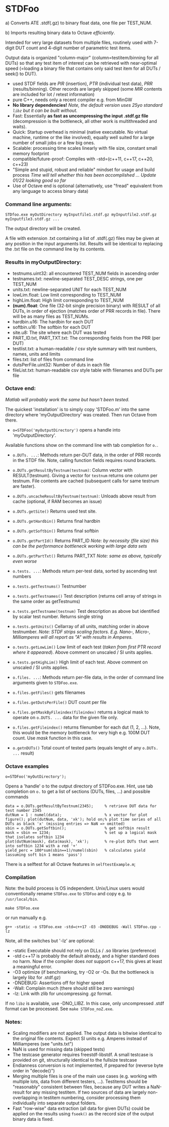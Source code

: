 # STDFoo
a) Converts ATE .stdf(.gz) to binary float data, one file per TEST_NUM.

b) Imports resulting binary data to Octave _efficiently_.

Intended for very large datasets from multiple files, routinely used with 7-digit DUT count and 4-digit number of parametric test items.

Output data is organized "column-major" (column=testitem/binning for all DUTs) so that any test item of interest can be retrieved with near-optimal speed (=loading a binary file that contains only said test item for all DUTs / seek() to DUT).

* used STDF fields are *PIR* (insertion), *PTR* (individual test data), *PRR* (results/binning). Other records are largely skipped (some *MIR* contents are included for lot / retest information)
* pure C++, needs only a recent compiler e.g. from MinGW
* **No library dependencies!** _Note, the default version uses 25yo standard `libz` but it can be built without._
* Fast: Essentially **as fast as uncompressing the input .stdf.gz file** (decompression is the bottleneck, all other work is multithreaded and waits).
* Quick: Startup overhead is minimal (native executable. No virtual machine, runtime or the like involved), equally well suited for a large number of small jobs or a few big ones. 
* Scalable: processing time scales linearly with file size, constant small memory footprint
* compatible/future-proof: Compiles with -std=(c++11, c++17, c++20, c++23)
* "Simple and stupid, robust and reliable" mindset for usage and build process 
_Time will tell whether this has been accomplished ... Update 01/22 looking good so far_ 
* Use of Octave end is optional (alternatively, use "fread" equivalent from any language to access binary data)

### Command line arguments: 
```
STDfoo.exe myOutDirectory myInputfile1.stdf.gz myInputfile2.stdf.gz myInputfile3.stdf.gz ... 
```	
The output directory will be created.

A file with extension .txt containing a list of .stdf(.gz) files may be given at any position in the input arguments list. Results will be identical to replacing the .txt file on the command line by its contents.

### Results in myOutputDirectory:
* testnums.uint32: all encountered TEST_NUM fields in ascending order
* testnames.txt: newline-separated TEST_DESC strings, one per TEST_NUM
* units.txt: newline-separated UNIT for each TEST_NUM
* lowLim.float: Low limit corresponding to TEST_NUM 
* highLim.float: High limit corresponding to TEST_NUM
* **(num).float**: One file (32-bit single precision binary) with RESULT of all DUTs, in order of ejection (matches order of PRR records in file). There will be as many files as TEST_NUMs.
* hardbin.u16: The hardbin for each DUT
* softbin.u16: The softbin for each DUT
* site.u8: The site where each DUT was tested
* PART_ID.txt, PART_TXT.txt: The corresponding fields from the PRR (per DUT)
* testlist.txt: a human-readable / csv style summary with test numbers, names, units and limits
* files.txt: list of files from command line
* dutsPerFile.uint32: Number of duts in each file
* fileList.txt: human-readable csv style table with filenames and DUTs per file

### Octave end:
_Matlab will probably work the same but hasn't been tested._

The quickest 'installation' is to simply copy 'STDFoo.m' into the same directory where 'myOutputDirectory' was created. Then run Octave from there.
* `o=STDFoo('myOutputDirectory')` opens a handle into 'myOutputDirectory'. 

Available functions show on the command line with tab completion for `o.`.

* `o.DUTs. ...`: Methods return per-DUT data, in the order of PRR records in the STDF file. Note, calling function fields requires round brackets.
* `o.DUTs.getResultByTestnum(testnum)`: Column vector with RESULT(testnum). Giving a vector for `testnum` returns one column per testnum. File contents are cached (subsequent calls for same testnum are faster).
* `o.DUTs.uncacheResultByTestnum(testnum)`: Unloads above result from cache (optional, if RAM becomes an issue)
* `o.DUTs.getSite()` Returns used test site.
* `o.DUTs.getHardbin()` Returns final hardbin
* `o.DUTs.getSoftbin()` Returns final softbin
* `o.DUTs.getPartId()` Returns PART_ID _Note: by necessity (file size) this can be the performance bottleneck working with large data sets_
* `o.DUTs.getPartTxt()` Returns PART_TXT _Note: same as above, typically even worse_

* `o.tests. ...`: Methods return per-test data, sorted by ascending test numbers
* `o.tests.getTestnums()` Testnumber
* `o.tests.getTestnames()` Test description (returns cell array of strings in the same order as getTestnums)
* `o.tests.getTestname(testnum)` Test description as above but identified by scalar test number. Returns single string
* `o.tests.getUnits()` Cellarray of all units, matching order in above testnumber. _Note: STDF strips scaling factors. E.g. Nano-, Micro-, Milliamperes will all report as "A" with results in Amperes._
* `o.tests.getLowLim()` Low limit of each test (*taken from first PTR record where it appeared*). Above comment on unscaled / SI units applies.
* `o.tests.getHighLim()` High limit of each test.  Above comment on unscaled / SI units applies.

* `o.files. ...`: Methods return per-file data, in the order of command line arguments given to `STDFoo.exe`.
* `o.files.getFiles()` gets filenames
* `o.files.getDutsPerFile()` DUT count per file
* `o.files.getMaskByFileindex(fileindex)` returns a logical mask to operate on `o.DUTS. ...` data for the given file only.
* `o.files.getFileindex()` returns filenumber for each dut (1, 2, ...). Note, this would be the memory bottleneck for very high e.g. 100M DUT count. Use _mask_ function in this case.
* `o.getnDUTs()` Total count of tested parts (equals lenght of any `o.DUTs. ...` result)

### Octave examples
```
o=STDFoo('myOutDirectory');
```
Opens a 'handle' o to the output directory of STDFoo.exe. Hint, use tab completion on `o.` to get a list of sections (DUTs, files, ...) and possible commands
```
data = o.DUTs.getResultByTestnum(2345);     % retrieve DUT data for test number 2345
dutNum = 1 : numel(data);                   % x vector for plot
figure(); plot(dutNum, data, 'xk'); hold on;% plot time series of all DUTs as black 'x' (missing entries => NaN => omitted)
sbin = o.DUTs.getSoftbin();                 % get softbin result
mask = sbin == 1234;                        % set up a logical mask that isolates softbin 1234
plot(dutNum(mask), data(mask), 'xk');       % re-plot DUTs that went into softbin 1234 with a red '+'
yield_perc = 100*sum(sbin==1)/numel(sbin)   % calculates yield (assuming soft bin 1 means 'pass')
```

There is a selftest for all Octave features in `selftestExample.m`;

### Compilation
Note: the build process is OS independent. Unix/Linux users would conventionally rename `STDFoo.exe` to `STDFoo` and copy e.g. to `/usr/local/bin`.
```
make STDFoo.exe
```
or run manually e.g.
```
g++ -static -o STDFoo.exe -std=c++17 -O3 -DNODEBUG -Wall STDFoo.cpp -lz
```
Note, all the switches but '-lz' are optional:
* -static Executable should not rely on DLLs / .so libraries (preference)
* -std c++17 is probably the default already, and a higher standard does no harm. Now if the compiler does _not_ support c++17, this gives at least a meaningful error.
* -O3 optimize (if benchmarking, try -O2 or -Os. But the bottleneck is largely libz for .stdf.gz)
* -DNDEBUG: Assertions off for higher speed
* -Wall: Complain much (there should still be zero warnings)
* -lz: Link with zlib for uncompressing .gz format.

If no `libz` is available, use -DNO_LIBZ. In this case, only uncompressed .stdf format can be processed. See `make STDFoo_noZ.exe`.

### Notes: 
- Scaling modifiers are not applied. The output data is bitwise identical to the original file contents. Expect SI units e.g. Amperes instead of Milliamperes (see "units.txt")
- NaN is used for missing data (skipped tests)
- The testcase generator requires freestdf-libstdf. A small testcase is provided on git, structurally identical to the fullsize testcase
- Endianness conversion is not implemented, if prepared for (reverse byte order in "decode()")
- Merging multiple files is one of the main use cases (e.g. working with multiple lots, data from different testers, ...). 
Testitems should be "reasonably" consistent between files, because any DUT writes a NaN-result for any missing testitem. 
If two sources of data are largely non-overlapping in testitem numbering, consider processing them individually into separate output folders.
- Fast "row-wise" data extraction (all data for given DUTs) could be applied on the results using `fseek()` as the record size of the output binary data is fixed.